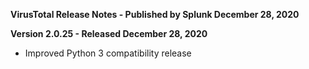 **VirusTotal Release Notes - Published by Splunk December 28, 2020**


**Version 2.0.25 - Released December 28, 2020**

* Improved Python 3 compatibility release
